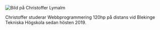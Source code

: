 <div class = "byline">
    <img src="img/kmom03/me1080x1440.jpg" class="byline-image" alt="Bild på Christoffer Lymalm">
   <p class = "byline-text">Christoffer studerar Webbprogrammering 120hp på distans vid Blekinge Tekniska Högskola sedan hösten 2019. </p>
</div>
